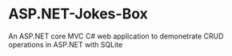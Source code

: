 # ASP.NET-Jokes-Box
An ASP.NET core MVC C# web application to demonetrate CRUD operations in ASP.NET with SQLite
